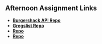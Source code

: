 ## Afternoon Assignment Links

* **[Burgershack API Repo](https://github.com/koreangeekman/WK5-LAB-1-MON-Burgershack)**
* **[Gregslist Repo](https://github.com/koreangeekman/WK5-LAB-2-TUE-Gregslist)**
* **[Repo](https://github.com/koreangeekman/WK5-LAB-3-WED-)**
* **[Repo](https://github.com/koreangeekman/WK5-LAB-4-THU-PAIR-)**
